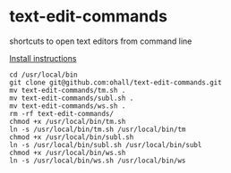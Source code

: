 # text-edit-commands
shortcuts to open text editors from command line

[Install instructions](http://blog.flowstate.io/post/osx_global_shell/)

```
cd /usr/local/bin
git clone git@github.com:ohall/text-edit-commands.git
mv text-edit-commands/tm.sh .
mv text-edit-commands/subl.sh .
mv text-edit-commands/ws.sh .
rm -rf text-edit-commands/
chmod +x /usr/local/bin/tm.sh
ln -s /usr/local/bin/tm.sh /usr/local/bin/tm
chmod +x /usr/local/bin/subl.sh
ln -s /usr/local/bin/subl.sh /usr/local/bin/subl
chmod +x /usr/local/bin/ws.sh
ln -s /usr/local/bin/ws.sh /usr/local/bin/ws
```
